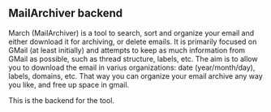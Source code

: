 ## MailArchiver backend
March (MailArchiver) is a tool to search, sort and organize your email and either download it for archiving, or delete emails. It is primarily focused on GMail (at least initially) and attempts to keep as much information from GMail as possible, such as thread structure, labels, etc. The aim is to allow you to download the email in varius organizations: date (year/month/day), labels, domains, etc. That way you can organize your email archive any way you like, and free up space in gmail.

This is the backend for the tool.
